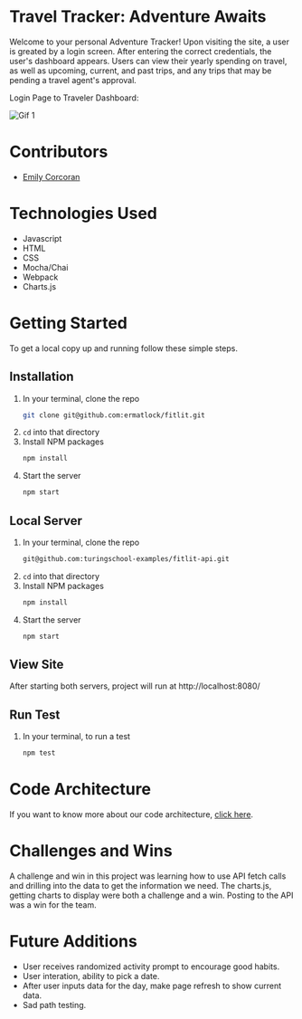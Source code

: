 # Travel Tracker: Adventure Awaits

Welcome to your personal Adventure Tracker! Upon visiting the site, a user is greated by a login screen. After entering the correct credentials, the user's dashboard appears. Users can view their yearly spending on travel, as well as upcoming, current, and past trips, and any trips that may be pending a travel agent's approval.

Login Page to Traveler Dashboard:

![Gif 1](http://g.recordit.co/vfFvdwEx7a.gif)

# Contributors
- [Emily Corcoran](https://github.com/Emily-Cathleen)

# Technologies Used 
- Javascript
- HTML
- CSS
- Mocha/Chai
- Webpack
- Charts.js

# Getting Started
To get a local copy up and running follow these simple steps.

## Installation

1. In your terminal, clone the repo
   ```sh
   git clone git@github.com:ermatlock/fitlit.git
   ```
2. `cd` into that directory
3. Install NPM packages
   ```sh
   npm install
   ```
4. Start the server
   ```sh
   npm start
   ``` 
   
## Local Server
1. In your terminal, clone the repo
   ```sh
   git@github.com:turingschool-examples/fitlit-api.git
   ```
2. `cd` into that directory
3. Install NPM packages
   ```sh
   npm install
   ```
4. Start the server
   ```sh
   npm start
   ```
   
## View Site
After starting both servers, project will run at http://localhost:8080/  
   
## Run Test

1. In your terminal, to run a test
   ```sh
   npm test
   ```


# Code Architecture 
If you want to know more about our code architecture, [click here](https://gist.github.com/Ekaiman/f0c6022e295921a810e7531a4d38f9b0).

# Challenges and Wins
A challenge and win in this project was learning how to use API fetch calls and drilling into the data to get the information we need. The charts.js, getting charts to display were both a challenge and a win. Posting to the API was a win for the team.

# Future Additions
- User receives randomized activity prompt to encourage good habits.
- User interation, ability to pick a date.
- After user inputs data for the day, make page refresh to show current data.
- Sad path testing.

